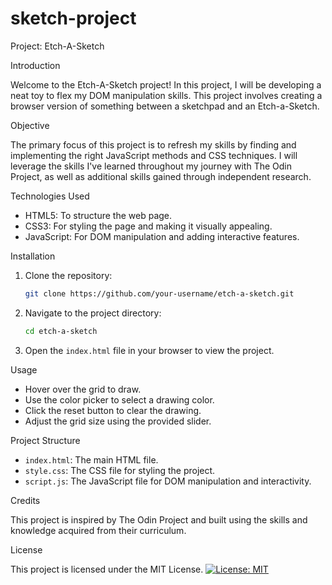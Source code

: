 # sketch-project
Project: Etch-A-Sketch

Introduction

Welcome to the Etch-A-Sketch project! In this project, I will be developing a neat toy to flex my DOM manipulation skills. This project involves creating a browser version of something between a sketchpad and an Etch-a-Sketch.

Objective

The primary focus of this project is to refresh my skills by finding and implementing the right JavaScript methods and CSS techniques. I will leverage the skills I've learned throughout my journey with The Odin Project, as well as additional skills gained through independent research.

Technologies Used

- HTML5: To structure the web page.
- CSS3: For styling the page and making it visually appealing.
- JavaScript: For DOM manipulation and adding interactive features.

Installation

1. Clone the repository:
    ```bash
    git clone https://github.com/your-username/etch-a-sketch.git
    ```

2. Navigate to the project directory:
    ```bash
    cd etch-a-sketch
    ```

3. Open the `index.html` file in your browser to view the project.

Usage

- Hover over the grid to draw.
- Use the color picker to select a drawing color.
- Click the reset button to clear the drawing.
- Adjust the grid size using the provided slider.

Project Structure

- `index.html`: The main HTML file.
- `style.css`: The CSS file for styling the project.
- `script.js`: The JavaScript file for DOM manipulation and interactivity.

Credits

This project is inspired by The Odin Project and built using the skills and knowledge acquired from their curriculum.

License

This project is licensed under the MIT License.
[![License: MIT](https://img.shields.io/badge/License-MIT-yellow.svg)](https://opensource.org/licenses/MIT)
